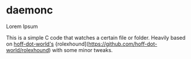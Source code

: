 # daemonc
Lorem Ipsum

This is a simple C code that watches a certain file or folder. Heavily based on [hoff-dot-world's](https://github.com/hoff-dot-world) {rolexhound](https://github.com/hoff-dot-world/rolexhound) with some minor tweaks.
